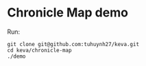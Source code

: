 # Chronicle Map demo

Run:
```shell
git clone git@github.com:tuhuynh27/keva.git
cd keva/chronicle-map
./demo
```
